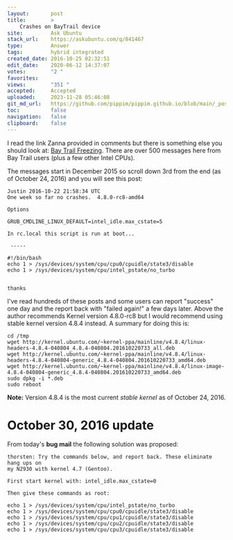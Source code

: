 ```yaml
---
layout:       post
title:        >
    Crashes on BayTrail device
site:         Ask Ubuntu
stack_url:    https://askubuntu.com/q/841467
type:         Answer
tags:         hybrid integrated
created_date: 2016-10-25 02:32:51
edit_date:    2020-06-12 14:37:07
votes:        "2 "
favorites:    
views:        "351 "
accepted:     Accepted
uploaded:     2023-11-28 05:46:08
git_md_url:   https://github.com/pippim/pippim.github.io/blob/main/_posts/2016/2016-10-25-Crashes-on-BayTrail-device.md
toc:          false
navigation:   false
clipboard:    false
---
```


I read the link Zanna provided in comments but there is something else you should look at: [Bay Trail Freezing][1]. There are over 500 messages here from Bay Trail users (plus a few other Intel CPUs).

The messages start in December 2015 so scroll down 3rd from the end (as of October 24, 2016) and you will see this post:

``` 
Justin 2016-10-22 21:58:34 UTC
One week so far no crashes.  4.8.0-rc8-amd64

Options

GRUB_CMDLINE_LINUX_DEFAULT=intel_idle.max_cstate=5

In rc.local this script is run at boot...

 ----- 

#!/bin/bash
echo 1 > /sys/devices/system/cpu/cpu0/cpuidle/state3/disable
echo 1 > /sys/devices/system/cpu/intel_pstate/no_turbo


thanks
```

I've read hundreds of these posts and some users can report "success" one day and the report back with "failed again!" a few days later. Above the author recommends Kernel version 4.8.0-rc8 but I would recommend using stable kernel version 4.8.4 instead. A summary for doing this is:

``` 
cd /tmp
wget http://kernel.ubuntu.com/~kernel-ppa/mainline/v4.8.4/linux-headers-4.8.4-040804_4.8.4-040804.201610220733_all.deb
wget http://kernel.ubuntu.com/~kernel-ppa/mainline/v4.8.4/linux-headers-4.8.4-040804-generic_4.8.4-040804.201610220733_amd64.deb
wget http://kernel.ubuntu.com/~kernel-ppa/mainline/v4.8.4/linux-image-4.8.4-040804-generic_4.8.4-040804.201610220733_amd64.deb
sudo dpkg -i *.deb
sudo reboot
```

**Note:** Version 4.8.4 is the most current *stable kernel* as of October 24, 2016.

# October 30, 2016 update

From today's **bug mail** the following solution was proposed:

``` 
thorsten: Try the commands below, and report back. These eliminate hang ups on
my N2930 with kernel 4.7 (Gentoo).

First start kernel with: intel_idle.max_cstate=0

Then give these commands as root:

echo 1 > /sys/devices/system/cpu/intel_pstate/no_turbo
echo 1 > /sys/devices/system/cpu/cpu0/cpuidle/state3/disable
echo 1 > /sys/devices/system/cpu/cpu1/cpuidle/state3/disable
echo 1 > /sys/devices/system/cpu/cpu2/cpuidle/state3/disable
echo 1 > /sys/devices/system/cpu/cpu3/cpuidle/state3/disable
```

  [1]: https://bugzilla.kernel.org/show_bug.cgi?id=109051
